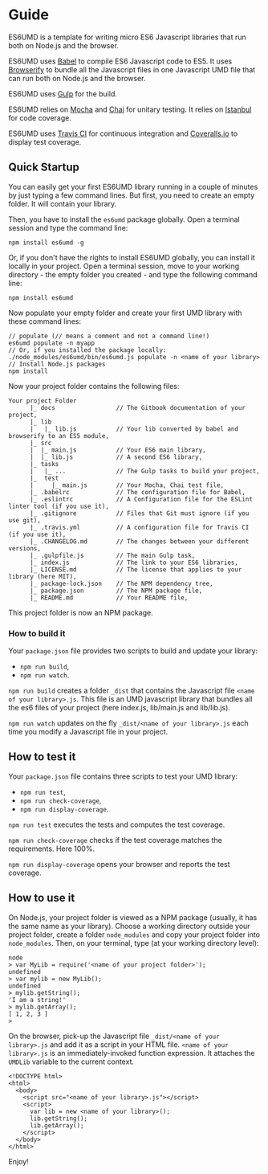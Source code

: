 # Guide

ES6UMD is a template for writing micro ES6 Javascript libraries that run both on Node.js and the browser.

ES6UMD uses [Babel](https://babeljs.io) to compile ES6 Javascript code to ES5. It uses [Browserify](http://browserify.org) to bundle all the Javascript files in one Javascript UMD file that can run both on Node.js and the browser.

ES6UMD uses [Gulp](http://gulpjs.com) for the build.

ES6UMD relies on [Mocha](https://mochajs.org) and [Chai](http://chaijs.com) for unitary testing. It relies on [Istanbul](https://gotwarlost.github.io/istanbul/) for code coverage.

ES6UMD uses [Travis CI](https://travis-ci.org) for continuous integration and [Coveralls.io](https://coveralls.io) to display test coverage.


## Quick Startup

You can easily get your first ES6UMD library running in a couple of minutes by just typing a few command lines. But first, you need to create an empty folder. It will contain your library.

Then, you have to install the `es6umd` package globally. Open a terminal session and type the command line:

```
npm install es6umd -g
```

Or, if you don't have the rights to install ES6UMD globally, you can install it locally in your project. Open a terminal session, move to your working directory - the empty folder you created - and type the following command line:

```
npm install es6umd
```

Now populate your empty folder and create your first UMD library with these command lines:

```
// populate (// means a comment and not a command line!)
es6umd populate -n myapp
// Or, if you installed the package locally:
./node_modules/es6umd/bin/es6umd.js populate -n <name of your library>
// Install Node.js packages
npm install
```

Now your project folder contains the following files:

```
Your project Folder
      |_ docs                 // The Gitbook documentation of your project,
      |_ lib
      |   |_ lib.js           // Your lib converted by babel and browserify to an ES5 module,
      |_ src
      |  |_ main.js           // Your ES6 main library,
      |  |_ lib.js            // A second ES6 library,
      |_ tasks
      |   |_ ...              // The Gulp tasks to build your project,
      |_  test
      |     |_ main.js        // Your Mocha, Chai test file,
      |_ .babelrc             // The configuration file for Babel,
      |_ .eslintrc            // A Configuration file for the ESLint linter tool (if you use it),
      |_ .gitignore           // Files that Git must ignore (if you use git),
      |_ .travis.yml          // A configuration file for Travis CI (if you use it),
      |_ .CHANGELOG.md        // The changes between your different versions,
      |_ .gulpfile.js         // The main Gulp task,
      |_ index.js             // The link to your ES6 libraries,
      |_ LICENSE.md           // The license that applies to your library (here MIT),
      |_ package-lock.json    // The NPM dependency tree,
      |_ package.json         // The NPM package file,
      |_ README.md            // Your README file,
```

This project folder is now an NPM package.


### How to build it

Your `package.json` file provides two scripts to build and update your library:

  * `npm run build`,
  * `npm run watch`.

`npm run build` creates a folder `_dist` that contains the Javascript file `<name of your library>.js`. This file is an UMD javascript library that bundles all the es6 files of your project (here index.js, lib/main.js and lib/lib.js).

`npm run watch` updates on the fly `_dist/<name of your library>.js` each time you modify a Javascript file in your project.


## How to test it

Your `package.json` file contains three scripts to test your UMD library:

  * `npm run test`,
  * `npm run check-coverage`,
  * `npm run display-coverage`.

`npm run test` executes the tests and computes the test coverage.

`npm run check-coverage` checks if the test coverage matches the requirements. Here 100%.

`npm run display-coverage` opens your browser and reports the test coverage.


## How to use it

On Node.js, your project folder is viewed as a NPM package (usually, it has the same name as your library). Choose a working directory outside your project folder, create a folder `node_modules` and copy your project folder into `node_modules`. Then, on your terminal, type (at your working directory level):

```
node
> var MyLib = require('<name of your project folder>');
undefined
> var mylib = new MyLib();
undefined
> mylib.getString();
'I am a string!'
> mylib.getArray();
[ 1, 2, 3 ]
>
```

On the browser, pick-up the Javascript file `_dist/<name of your library>.js` and add it as a script in your HTML file. `<name of your library>.js` is an immediately-invoked function expression. It attaches the `UMDLib` variable to the current context.

```
<!DOCTYPE html>
<html>
  <body>
    <script src="<name of your library>.js"></script>
    <script>
      var lib = new <name of your library>();
      lib.getString();
      lib.getArray();
    </script>
  </body>
</html>
```

Enjoy!
